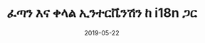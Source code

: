 ---
title: "ፈጣን እና ቀላል ኢንተርቬንሽን ከ i18n ጋር"
tags: [lighthouse, pwa, wcag]
date: 2019-05-22
path: blog/am/i18n
cover: ./preview.png
excerpt: ጦማርን በበርካታ ቋንቋዎች ለማተም በጣም አስደሳች መንገድ.
---